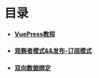 # 目录

- #### [VuePress教程](/Learning/vuepress.html)
- #### [观察者模式&&发布-订阅模式](/Learning/publish.html)
- #### [双向数据绑定](/Learning/bind.html)
